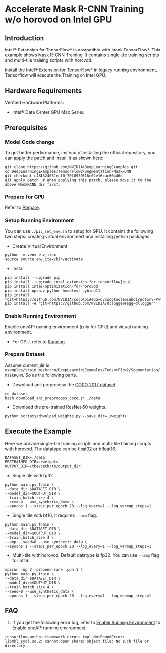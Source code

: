 # Accelerate Mask R-CNN Training w/o horovod on Intel GPU

## Introduction

Intel® Extension for TensorFlow* is compatible with stock TensorFlow*. 
This example shows Mask R-CNN Training. It contains single-tile training scripts and multi-tile training scripts with horovod.

Install the Intel® Extension for TensorFlow* in legacy running environment, Tensorflow will execute the Training on Intel GPU.

## Hardware Requirements

Verified Hardware Platforms:

 - Intel® Data Center GPU Max Series

## Prerequisites

### Model Code change

To get better performance, instead of installing the official repository, you can apply the patch and install it as shown here:

```
git clone https://github.com/NVIDIA/DeepLearningExamples.git
cd DeepLearningExamples/TensorFlow2/Segmentation/MaskRCNN
git checkout c481324031ecf0f70f8939516c02e16cac60446d
git apply patch  # When applying this patch, please move it to the above MaskRCNN dir first.
```

### Prepare for GPU

Refer to [Prepare](../common_guide_running.md##Prepare).

### Setup Running Environment

You can use `./pip_set_env.sh` to setup for GPU. It contains the following two steps: creating virtual environment and installing python packages.

+ Create Virtual Environment

```
python -m venv env_itex
source source env_itex/bin/activate
```

+ Install

```
pip install --upgrade pip
pip install --upgrade intel-extension-for-tensorflow[gpu]
pip install intel-optimization-for-horovod
pip install opencv-python-headless pybind11
pip install "git+https://github.com/NVIDIA/cocoapi#egg=pycocotools&subdirectory=PythonAPI"
pip install -e "git+https://github.com/NVIDIA/dllogger#egg=dllogger"
```

### Enable Running Environment

Enable oneAPI running environment (only for GPU) and virtual running environment.

   * For GPU, refer to [Running](../common_guide_running.md##Running)

### Prepare Dataset

Assume current_dir is `examples/train_maskrcnn/DeepLearningExamples/TensorFlow2/Segmentation/MaskRCNN`. So as the following parts.

+ Download and preprocess the [COCO 2017 dataset](http://cocodataset.org/#download).

```
cd dataset
bash download_and_preprocess_coco.sh ./data
```

+ Download the pre-trained ResNet-50 weights.

```
python scripts/download_weights.py --save_dir=./weights
```

## Execute the Example

Here we provide single-tile training scripts and multi-tile training scripts with horovod. The datatype can be float32 or bfloat16.

```
DATASET_DIR=./data
PRETRAINED_DIR=./weights
OUTPUT_DIR=/the/path/to/output_dir
```

+ Single tile with fp32

```
python main.py train \
--data_dir $DATASET_DIR \
--model_dir=$OUTPUT_DIR \
--train_batch_size 4 \
--seed=0 --use_synthetic_data \
--epochs 1 --steps_per_epoch 20 --log_every=1 --log_warmup_steps=1
```

+ Single tile with bf16, it requires `--amp` flag.

```
python main.py train \
--data_dir $DATASET_DIR \
--model_dir=$OUTPUT_DIR \
--train_batch_size 4 \
--amp --seed=0 --use_synthetic_data \
--epochs 1 --steps_per_epoch 20 --log_every=1 --log_warmup_steps=1
```

+ Multi-tile with horovod.  Default datatype is fp32. You can use `--amp` flag for bf16.

```
mpirun -np 2 -prepend-rank -ppn 1 \
python main.py train \
--data_dir $DATASET_DIR \
--model_dir=$OUTPUT_DIR \
--train_batch_size 4 \
--seed=0 --use_synthetic_data \
--epochs 1 --steps_per_epoch 20 --log_every=1 --log_warmup_steps=1
```

## FAQ

1. If you get the following error log, refer to [Enable Running Environment](#Enable-Running-Environment) to Enable oneAPI running environment.

``` 
tensorflow.python.framework.errors_impl.NotFoundError: libmkl_sycl.so.2: cannot open shared object file: No such file or directory
```